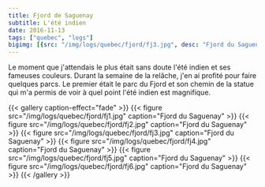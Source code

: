 ```yaml
---
title: Fjord de Saguenay
subtitle: L'été indien
date: 2016-11-13
tags: ["quebec", "logs"]
bigimg: [{src: "/img/logs/quebec/fjord/fj3.jpg", desc: "Fjord du Saguenay"}, {src: "/img/logs/quebec/fjord/fj5.jpg", desc: "Fjord du Saguenay"}]
---
```


Le moment que j'attendais le plus était sans doute l'été indien et ses fameuses couleurs. Durant la semaine de la relâche, j'en ai profité pour faire quelques parcs. Le premier était le parc du Fjord et son chemin de la statue qui m'a permis de voir à quel point l'été indien est magnifique.


{{< gallery caption-effect="fade" >}}
  {{< figure src="/img/logs/quebec/fjord/fj1.jpg" caption="Fjord du Saguenay" >}}
  {{< figure src="/img/logs/quebec/fjord/fj2.jpg" caption="Fjord du Saguenay" >}}
  {{< figure src="/img/logs/quebec/fjord/fj3.jpg" caption="Fjord du Saguenay" >}}
  {{< figure src="/img/logs/quebec/fjord/fj4.jpg" caption="Fjord du Saguenay" >}}
  {{< figure src="/img/logs/quebec/fjord/fj5.jpg" caption="Fjord du Saguenay" >}}
  {{< figure src="/img/logs/quebec/fjord/fj6.jpg" caption="Fjord du Saguenay" >}}
{{< /gallery >}}
